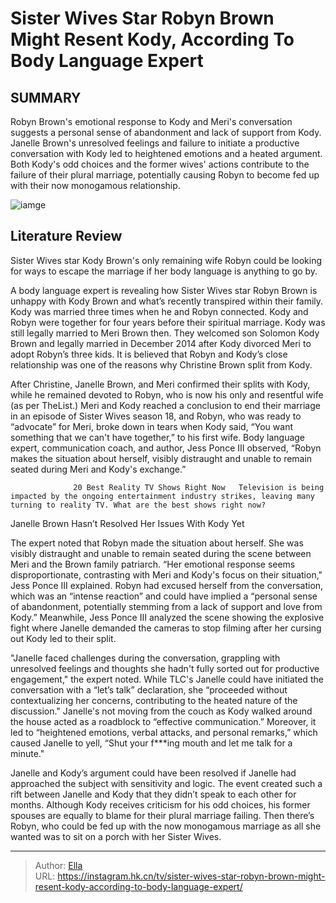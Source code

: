 # Sister Wives Star Robyn Brown Might Resent Kody, According To Body Language Expert


## SUMMARY 



  Robyn Brown&#39;s emotional response to Kody and Meri&#39;s conversation suggests a personal sense of abandonment and lack of support from Kody.   Janelle Brown&#39;s unresolved feelings and failure to initiate a productive conversation with Kody led to heightened emotions and a heated argument.   Both Kody&#39;s odd choices and the former wives&#39; actions contribute to the failure of their plural marriage, potentially causing Robyn to become fed up with their now monogamous relationship.  

![iamge](https://static1.srcdn.com/wordpress/wp-content/uploads/2024/01/sister-wives-star-robyn-brown-might-resent-kody-according-to-body-language-expert.jpg)

## Literature Review
Sister Wives star Kody Brown&#39;s only remaining wife Robyn could be looking for ways to escape the marriage if her body language is anything to go by.




A body language expert is revealing how Sister Wives star Robyn Brown is unhappy with Kody Brown and what’s recently transpired within their family. Kody was married three times when he and Robyn connected. Kody and Robyn were together for four years before their spiritual marriage. Kody was still legally married to Meri Brown then. They welcomed son Solomon Kody Brown and legally married in December 2014 after Kody divorced Meri to adopt Robyn’s three kids. It is believed that Robyn and Kody’s close relationship was one of the reasons why Christine Brown split from Kody.




After Christine, Janelle Brown, and Meri confirmed their splits with Kody, while he remained devoted to Robyn, who is now his only and resentful wife (as per TheList.) Meri and Kody reached a conclusion to end their marriage in an episode of Sister Wives season 18, and Robyn, who was ready to “advocate” for Meri, broke down in tears when Kody said, “You want something that we can&#39;t have together,” to his first wife. Body language expert, communication coach, and author, Jess Ponce III observed, “Robyn makes the situation about herself, visibly distraught and unable to remain seated during Meri and Kody&#39;s exchange.”

                  20 Best Reality TV Shows Right Now   Television is being impacted by the ongoing entertainment industry strikes, leaving many turning to reality TV. What are the best shows right now?    


 Janelle Brown Hasn’t Resolved Her Issues With Kody Yet 
          




The expert noted that Robyn made the situation about herself. She was visibly distraught and unable to remain seated during the scene between Meri and the Brown family patriarch. “Her emotional response seems disproportionate, contrasting with Meri and Kody&#39;s focus on their situation,&#34; Jess Ponce III explained. Robyn had excused herself from the conversation, which was an “intense reaction” and could have implied a “personal sense of abandonment, potentially stemming from a lack of support and love from Kody.” Meanwhile, Jess Ponce III analyzed the scene showing the explosive fight where Janelle demanded the cameras to stop filming after her cursing out Kody led to their split.


 

&#34;Janelle faced challenges during the conversation, grappling with unresolved feelings and thoughts she hadn&#39;t fully sorted out for productive engagement,&#34; the expert noted. While TLC&#39;s Janelle could have initiated the conversation with a “let’s talk” declaration, she “proceeded without contextualizing her concerns, contributing to the heated nature of the discussion.&#34; Janelle&#39;s not moving from the couch as Kody walked around the house acted as a roadblock to “effective communication.” Moreover, it led to “heightened emotions, verbal attacks, and personal remarks,” which caused Janelle to yell, “Shut your f***ing mouth and let me talk for a minute.&#34;




Janelle and Kody’s argument could have been resolved if Janelle had approached the subject with sensitivity and logic. The event created such a rift between Janelle and Kody that they didn’t speak to each other for months. Although Kody receives criticism for his odd choices, his former spouses are equally to blame for their plural marriage failing. Then there’s Robyn, who could be fed up with the now monogamous marriage as all she wanted was to sit on a porch with her Sister Wives.



---

> Author: [Ella](https://instagram.hk.cn/)  
> URL: https://instagram.hk.cn/tv/sister-wives-star-robyn-brown-might-resent-kody-according-to-body-language-expert/  

